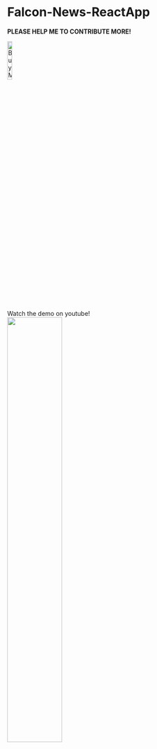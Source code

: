 # Falcon-News-ReactApp

<b>PLEASE HELP ME TO CONTRIBUTE MORE!</b>

<a href="https://www.buymeacoffee.com/rizvanhawaldar" target="_blank"><img src="https://cdn.buymeacoffee.com/buttons/default-black.png" alt="Buy Me A Coffee" width=15% height=15%></a>
<br/><br/>


Watch the demo on youtube!<br/>
[<img src="https://img.youtube.com/vi/B6nREGZld3Y/hqdefault.jpg" width="50%">](https://youtu.be/B6nREGZld3Y)

